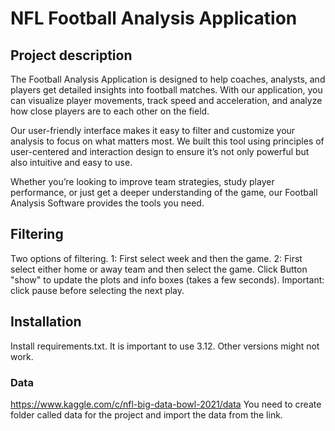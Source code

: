 # NFL Football Analysis Application
## Project description

The Football Analysis Application is designed to help coaches, analysts, and players get detailed insights into football matches. With our application, you can visualize player movements, track speed and acceleration, and analyze how close players are to each other on the field.

Our user-friendly interface makes it easy to filter and customize your analysis to focus on what matters most. We built this tool using principles of user-centered and interaction design to ensure it’s not only powerful but also intuitive and easy to use.

Whether you’re looking to improve team strategies, study player performance, or just get a deeper understanding of the game, our Football Analysis Software provides the tools you need.

## Filtering
Two options of filtering. 1: First select week and then the game. 2:  First select either home or away team and then select the game. Click Button "show" to update the plots and info boxes (takes a few seconds). Important: click pause before selecting the next play.

## Installation
Install requirements.txt.
It is important to use 3.12. Other versions might not work.

### Data
https://www.kaggle.com/c/nfl-big-data-bowl-2021/data
You need to create folder called data for the project and import the data from the link.
